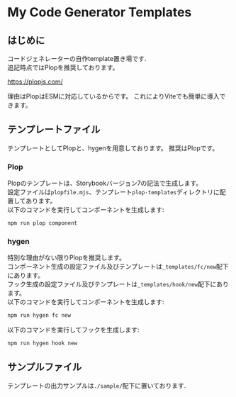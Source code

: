 # My Code Generator Templates

## はじめに

コードジェネレーターの自作template置き場です.  
追記時点ではPlopを推奨しております。

https://plopjs.com/

理由はPlopはESMに対応しているからです。
これによりViteでも簡単に導入できます。

## テンプレートファイル

テンプレートとしてPlopと、hygenを用意しております。
推奨はPlopです。

### Plop

Plopのテンプレートは、Storybookバージョン7の記法で生成します。  
設定ファイルは`plopfile.mjs`、テンプレート`plop-templates`ディレクトリに配置してあります。  
以下のコマンドを実行してコンポーネントを生成します:

```bash
npm run plop component
```

### hygen

特別な理由がない限りPlopを推奨します。  
コンポーネント生成の設定ファイル及びテンプレートは`_templates/fc/new`配下にあります。  
フック生成の設定ファイル及びテンプレートは`_templates/hook/new`配下にあります。  
以下のコマンドを実行してコンポーネントを生成します:

```bash
npm run hygen fc new
```

以下のコマンドを実行してフックを生成します:

```bash
npm run hygen hook new
```

## サンプルファイル

テンプレートの出力サンプルは`./sample/`配下に置いております.
